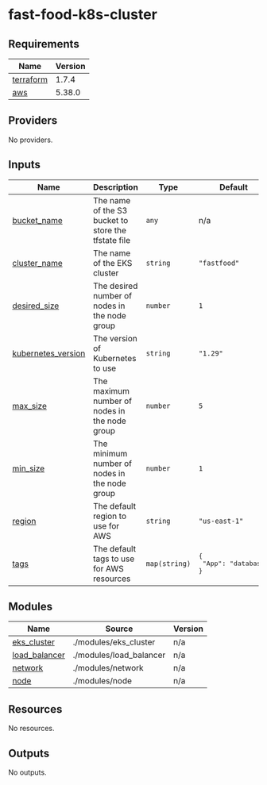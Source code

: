 # fast-food-k8s-cluster

<!-- BEGIN_TF_DOCS -->

## Requirements

| Name | Version |
|------|---------|
| <a name="requirement_terraform"></a> [terraform](#requirement\_terraform) | 1.7.4 |
| <a name="requirement_aws"></a> [aws](#requirement\_aws) | 5.38.0 |
## Providers

No providers.
## Inputs

| Name | Description | Type | Default | Required |
|------|-------------|------|---------|:--------:|
| <a name="input_bucket_name"></a> [bucket\_name](#input\_bucket\_name) | The name of the S3 bucket to store the tfstate file | `any` | n/a | yes |
| <a name="input_cluster_name"></a> [cluster\_name](#input\_cluster\_name) | The name of the EKS cluster | `string` | `"fastfood"` | no |
| <a name="input_desired_size"></a> [desired\_size](#input\_desired\_size) | The desired number of nodes in the node group | `number` | `1` | no |
| <a name="input_kubernetes_version"></a> [kubernetes\_version](#input\_kubernetes\_version) | The version of Kubernetes to use | `string` | `"1.29"` | no |
| <a name="input_max_size"></a> [max\_size](#input\_max\_size) | The maximum number of nodes in the node group | `number` | `5` | no |
| <a name="input_min_size"></a> [min\_size](#input\_min\_size) | The minimum number of nodes in the node group | `number` | `1` | no |
| <a name="input_region"></a> [region](#input\_region) | The default region to use for AWS | `string` | `"us-east-1"` | no |
| <a name="input_tags"></a> [tags](#input\_tags) | The default tags to use for AWS resources | `map(string)` | <pre>{<br>  "App": "database"<br>}</pre> | no |
## Modules

| Name | Source | Version |
|------|--------|---------|
| <a name="module_eks_cluster"></a> [eks\_cluster](#module\_eks\_cluster) | ./modules/eks_cluster | n/a |
| <a name="module_load_balancer"></a> [load\_balancer](#module\_load\_balancer) | ./modules/load_balancer | n/a |
| <a name="module_network"></a> [network](#module\_network) | ./modules/network | n/a |
| <a name="module_node"></a> [node](#module\_node) | ./modules/node | n/a |
## Resources

No resources.
## Outputs

No outputs.
<!-- END_TF_DOCS -->
